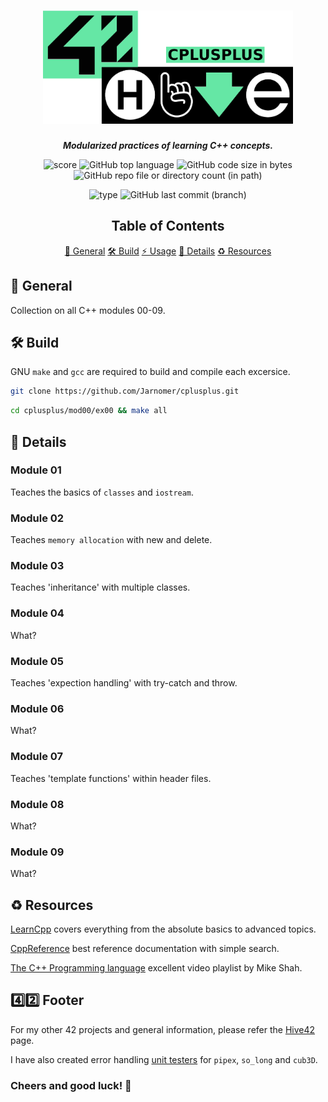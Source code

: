 <h1 align="center">
  <img src="assets/cplusplus.png" alt="cplusplus" width="400">
</h1>

<p align="center">
    <b><i>Modularized practices of learning C++ concepts.</i></b><br>
</p>

<p align="center">
  <img src="https://img.shields.io/badge/Score-100%2F100-lightgreen?style=for-the-badge" alt="score">
  <img src="https://img.shields.io/github/languages/top/Jarnomer/cplusplus?style=for-the-badge&logo=cplusplus&label=%20&labelColor=gray&color=lightblue" alt="GitHub top language">
	<img src="https://img.shields.io/github/languages/code-size/Jarnomer/cplusplus?style=for-the-badge&color=lightyellow" alt="GitHub code size in bytes">
  <img src="https://img.shields.io/github/directory-file-count/Jarnomer/cplusplus?type=dir&style=for-the-badge&label=modules&color=pink" alt="GitHub repo file or directory count (in path)">
</p>

<p align="center">
    <img src="https://img.shields.io/badge/Type-Solo-violet?style=for-the-badge" alt="type">
  <img src="https://img.shields.io/github/last-commit/Jarnomer/cplusplus/main?style=for-the-badge&color=red" alt="GitHub last commit (branch)">
</p>

<div align="center">

## Table of Contents
[📝 General](#-general)
[🛠️ Build](#️-build)
[⚡ Usage](#-usage)
[🚀 Details](#-details)
[♻️ Resources](#️-resources)

</div>

## 📝 General

Collection on all C++ modules 00-09.

## 🛠️ Build

GNU `make` and `gcc` are required to build and compile each excersice.

```bash
git clone https://github.com/Jarnomer/cplusplus.git
```

```bash
cd cplusplus/mod00/ex00 && make all
```

## 🚀 Details

### Module 01

Teaches the basics of `classes` and `iostream`.

### Module 02

Teaches `memory allocation` with new and delete.

### Module 03

Teaches 'inheritance' with multiple classes.

### Module 04

What?

### Module 05

Teaches 'expection handling' with try-catch and throw.

### Module 06

What?

### Module 07

Teaches 'template functions' within header files.

### Module 08

What?

### Module 09

What?

## ♻️ Resources

[LearnCpp](https://www.learncpp.com/) covers everything from the absolute basics to advanced topics.

[CppReference](https://en.cppreference.com/w/) best reference documentation with simple search.

[The C++ Programming language](https://www.youtube.com/watch?v=LGOgNqkRMs0&list=PLvv0ScY6vfd8j-tlhYVPYgiIyXduu6m-L) excellent video playlist by Mike Shah.

## 4️⃣2️⃣ Footer

For my other 42 projects and general information, please refer the [Hive42](https://github.com/Jarnomer/Hive42) page.

I have also created error handling [unit testers](https://github.com/Jarnomer/42Testers) for `pipex`, `so_long` and `cub3D`.

### Cheers and good luck! 🥳